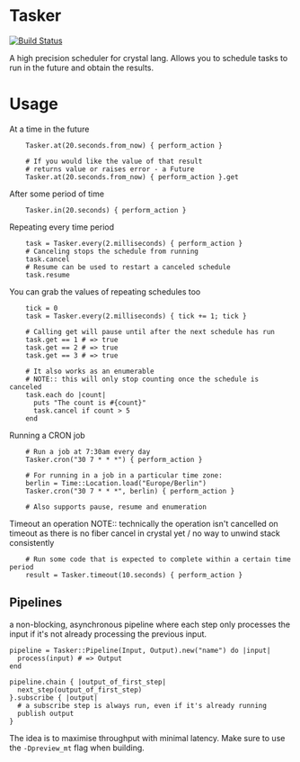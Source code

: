 # Tasker

[![Build Status](https://github.com/spider-gazelle/tasker/actions/workflows/CI.yml/badge.svg?branch=master)](https://github.com/spider-gazelle/tasker/actions/workflows/CI.yml)

A high precision scheduler for crystal lang.
Allows you to schedule tasks to run in the future and obtain the results.

Usage
=====

At a time in the future

```crystal
    Tasker.at(20.seconds.from_now) { perform_action }

    # If you would like the value of that result
    # returns value or raises error - a Future
    Tasker.at(20.seconds.from_now) { perform_action }.get
```

After some period of time

```crystal
    Tasker.in(20.seconds) { perform_action }
```

Repeating every time period

```crystal
    task = Tasker.every(2.milliseconds) { perform_action }
    # Canceling stops the schedule from running
    task.cancel
    # Resume can be used to restart a canceled schedule
    task.resume
```

You can grab the values of repeating schedules too

```crystal
    tick = 0
    task = Tasker.every(2.milliseconds) { tick += 1; tick }

    # Calling get will pause until after the next schedule has run
    task.get == 1 # => true
    task.get == 2 # => true
    task.get == 3 # => true

    # It also works as an enumerable
    # NOTE:: this will only stop counting once the schedule is canceled
    task.each do |count|
      puts "The count is #{count}"
      task.cancel if count > 5
    end
```

Running a CRON job

```crystal
    # Run a job at 7:30am every day
    Tasker.cron("30 7 * * *") { perform_action }

    # For running in a job in a particular time zone:
    berlin = Time::Location.load("Europe/Berlin")
    Tasker.cron("30 7 * * *", berlin) { perform_action }

    # Also supports pause, resume and enumeration
```

Timeout an operation
NOTE:: technically the operation isn't cancelled on timeout as there is no fiber cancel in crystal yet / no way to unwind stack consistently

```crystal
    # Run some code that is expected to complete within a certain time period
    result = Tasker.timeout(10.seconds) { perform_action }
```

## Pipelines

a non-blocking, asynchronous pipeline where each step only processes the input if it's not already processing the previous input.

```crystal
pipeline = Tasker::Pipeline(Input, Output).new("name") do |input|
  process(input) # => Output
end

pipeline.chain { |output_of_first_step|
  next_step(output_of_first_step)
}.subscribe { |output|
  # a subscribe step is always run, even if it's already running
  publish output
}
```

The idea is to maximise throughput with minimal latency.
Make sure to use the `-Dpreview_mt` flag when building.
